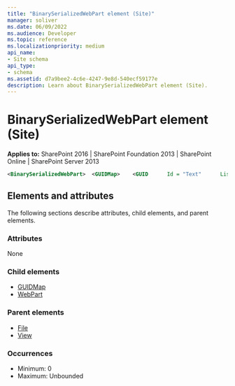 ```yaml
---
title: "BinarySerializedWebPart element (Site)"
manager: soliver
ms.date: 06/09/2022
ms.audience: Developer
ms.topic: reference
ms.localizationpriority: medium
api_name:
- Site schema
api_type:
- schema
ms.assetid: d7a9bee2-4c6e-4247-9e8d-540ecf59177e
description: Learn about BinarySerializedWebPart element (Site).
---
```


# BinarySerializedWebPart element (Site)

**Applies to:** SharePoint 2016 | SharePoint Foundation 2013 | SharePoint Online | SharePoint Server 2013

```XML
<BinarySerializedWebPart>  <GUIDMap>    <GUID      Id = "Text"      ListUrl = "Text"/>  </GUIDMap></BinarySerializedWebPart>
```

## Elements and attributes

The following sections describe attributes, child elements, and parent elements.

### Attributes

None

### Child elements

- [GUIDMap](guidmap-element-site.md)
- [WebPart](webpart-element-site.md)

### Parent elements

- [File](file-element.md)
- [View](view-element-site.md)

### Occurrences

- Minimum: 0
- Maximum: Unbounded

<br/>
